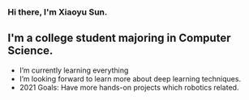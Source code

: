 ### Hi there, I'm Xiaoyu Sun.

## I'm a college student majoring in Computer Science.

- I’m currently learning everything
- I’m looking forward to learn more about deep learning techniques.
- 2021 Goals: Have more hands-on projects which robotics related.


<!--
**sxy-sun/sxy-sun** is a ✨ _special_ ✨ repository because its `README.md` (this file) appears on your GitHub profile.
